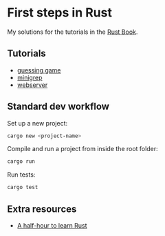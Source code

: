 # First steps in Rust

My solutions for the tutorials in the [Rust Book](https://doc.rust-lang.org/book/).

## Tutorials

* [guessing game](https://doc.rust-lang.org/book/ch02-00-guessing-game-tutorial.html)
* [minigrep](https://doc.rust-lang.org/book/ch12-00-an-io-project.html)
* [webserver](https://doc.rust-lang.org/book/ch20-00-final-project-a-web-server.html)

## Standard dev workflow

Set up a new project:

```bash
cargo new <project-name> 
```

Compile and run a project from inside the root folder:

```bash
cargo run
```

Run tests:

```bash
cargo test
```

## Extra resources

* [A half-hour to learn Rust](https://fasterthanli.me/articles/a-half-hour-to-learn-rust)
